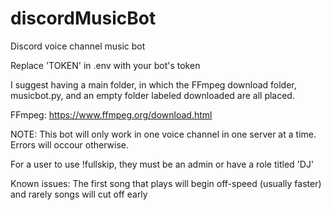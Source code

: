 # discordMusicBot
Discord voice channel music bot

Replace 'TOKEN' in .env with your bot's token

I suggest having a main folder, in which the FFmpeg download folder, musicbot.py, and an empty folder labeled downloaded are all placed. 

FFmpeg: https://www.ffmpeg.org/download.html

NOTE: This bot will only work in one voice channel in one server at a time. Errors will occour otherwise.

For a user to use !fullskip, they must be an admin or have a role titled 'DJ'

Known issues: The first song that plays will begin off-speed (usually faster) and rarely songs will cut off early
